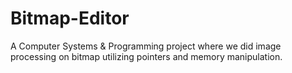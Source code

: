 # Bitmap-Editor
A Computer Systems &amp; Programming project where we did image processing on bitmap utilizing pointers and memory manipulation.
